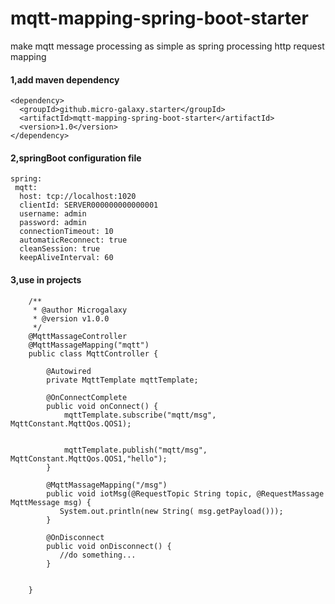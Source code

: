 # mqtt-mapping-spring-boot-starter

make mqtt message processing as simple as spring processing http request mapping


#### 1,add maven dependency
```` 
<dependency>
  <groupId>github.micro-galaxy.starter</groupId>
  <artifactId>mqtt-mapping-spring-boot-starter</artifactId>
  <version>1.0</version>
</dependency>
````

#### 2,springBoot configuration file
````
spring:
 mqtt:
  host: tcp://localhost:1020
  clientId: SERVER000000000000001
  username: admin
  password: admin
  connectionTimeout: 10
  automaticReconnect: true
  cleanSession: true
  keepAliveInterval: 60
````

#### 3,use in projects
````
    /**
     * @author Microgalaxy
     * @version v1.0.0
     */
    @MqttMassageController
    @MqttMassageMapping("mqtt")
    public class MqttController {
    
        @Autowired
        private MqttTemplate mqttTemplate;
    
        @OnConnectComplete
        public void onConnect() {
            mqttTemplate.subscribe("mqtt/msg", MqttConstant.MqttQos.QOS1);
    
    
            mqttTemplate.publish("mqtt/msg", MqttConstant.MqttQos.QOS1,"hello");
        }
    
        @MqttMassageMapping("/msg")
        public void iotMsg(@RequestTopic String topic, @RequestMassage MqttMessage msg) {
           System.out.println(new String( msg.getPayload()));
        }

        @OnDisconnect
        public void onDisconnect() {
           //do something...
        }


    }
````
